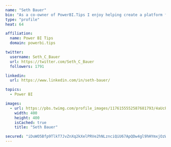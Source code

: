 ```yaml
---
name: "Seth Bauer"
bio: "As a co-owner of PowerBI.Tips I enjoy helping create a platform for new and advanced users alike to learn and expand their skills and get the most out of Power BI."
type: "profile"
heat: 64

affiliation:
  name: Power BI Tips
  domain: powerbi.tips

twitter:
  username: Seth_C_Bauer
  url: https://twitter.com/Seth_C_Bauer
  followers: 1791

linkedin:
  url: https://www.linkedin.com/in/seth-bauer/

topics:
  - Power BI

images:
  - url: https://pbs.twimg.com/profile_images/1176155552587681793/4aUcPKoe_400x400.jpg
    width: 400
    height: 400
    isCached: true
    title: "Seth Bauer"

secured: "iDuWO5Bfp9TlkT7JvZnXq2kXelPRVe2hNLznciQiU67ApQDw4gl9hHYmxjOzWN5qKnTW/e+f8a+lWUilnVHr1nrYuYtcGaDRVBrpUlOBx8odMYpRHm990WNTbL3ubzJwDW8BVsoa+F1wUKDryVA0wtLCp6ESjyELg4WURZ0v6VR2+tobO7Y7vLOHKsLv48hViwI5/KLiPNx8wCki4PAmCq4EaFAg2B9ot6GQXp18CTijpFRMndgrkg5QXHJJJDw8lOBoiaqIDG3minJMENG8pM6UHRtU9EcIOTVBf5/tPGXhumuV0k0AiBgzBVKgmBbz1tWPY6R+RXzz9Qg/gKuFn8jHMU5jdKRfO+sxll38FZdYeKKf1Hx06vXWO3LJ5jkVrgln6mOnEiXtF5QPIQ3GRQ==;NlLs0b+DzpMC/VdXMH2d2A=="
---
```


